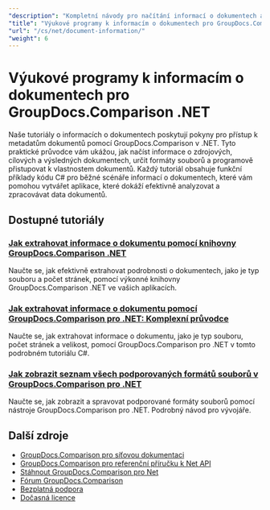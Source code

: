 ```yaml
---
"description": "Kompletní návody pro načítání informací o dokumentech a podporovaných formátech pomocí GroupDocs.Comparison pro .NET."
"title": "Výukové programy k informacím o dokumentech pro GroupDocs.Comparison .NET"
"url": "/cs/net/document-information/"
"weight": 6
---
```


# Výukové programy k informacím o dokumentech pro GroupDocs.Comparison .NET

Naše tutoriály o informacích o dokumentech poskytují pokyny pro přístup k metadatům dokumentů pomocí GroupDocs.Comparison v .NET. Tyto praktické průvodce vám ukážou, jak načíst informace o zdrojových, cílových a výsledných dokumentech, určit formáty souborů a programově přistupovat k vlastnostem dokumentů. Každý tutoriál obsahuje funkční příklady kódu C# pro běžné scénáře informací o dokumentech, které vám pomohou vytvářet aplikace, které dokáží efektivně analyzovat a zpracovávat data dokumentů.

## Dostupné tutoriály

### [Jak extrahovat informace o dokumentu pomocí knihovny GroupDocs.Comparison .NET](./extract-info-groupdocs-comparison-dotnet/)
Naučte se, jak efektivně extrahovat podrobnosti o dokumentech, jako je typ souboru a počet stránek, pomocí výkonné knihovny GroupDocs.Comparison .NET ve vašich aplikacích.

### [Jak extrahovat informace o dokumentu pomocí GroupDocs.Comparison pro .NET: Komplexní průvodce](./extract-document-info-groupdocs-comparison-net/)
Naučte se, jak extrahovat informace o dokumentu, jako je typ souboru, počet stránek a velikost, pomocí GroupDocs.Comparison pro .NET v tomto podrobném tutoriálu C#.

### [Jak zobrazit seznam všech podporovaných formátů souborů v GroupDocs.Comparison pro .NET](./mastering-groupdocs-comparison-list-supported-formats/)
Naučte se, jak zobrazit a spravovat podporované formáty souborů pomocí nástroje GroupDocs.Comparison pro .NET. Podrobný návod pro vývojáře.

## Další zdroje

- [GroupDocs.Comparison pro síťovou dokumentaci](https://docs.groupdocs.com/comparison/net/)
- [GroupDocs.Comparison pro referenční příručku k Net API](https://reference.groupdocs.com/comparison/net/)
- [Stáhnout GroupDocs.Comparison pro Net](https://releases.groupdocs.com/comparison/net/)
- [Fórum GroupDocs.Comparison](https://forum.groupdocs.com/c/comparison)
- [Bezplatná podpora](https://forum.groupdocs.com/)
- [Dočasná licence](https://purchase.groupdocs.com/temporary-license/)